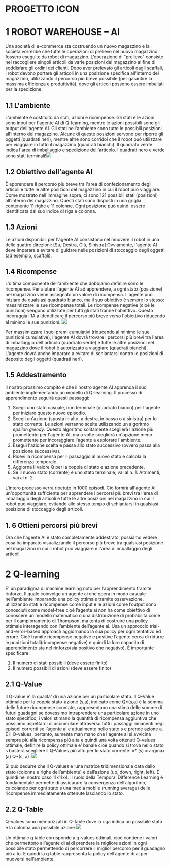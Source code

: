 ﻿# PROGETTO ICON
# 1 ROBOT WAREHOUSE – AI
Una società di e-commerce sta costruendo un nuovo magazzino e la società vorrebbe che tutte le operazioni di prelievo nel nuovo magazzino fossero eseguite da robot di magazzino. L’operazione di "prelievo" consiste nel raccogliere singoli articoli da varie posizioni del magazzino al fine di soddisfare gli ordini dei clienti. Dopo aver prelevato gli articoli dagli scaffali, i robot devono portare gli articoli in una posizione specifica all'interno del magazzino, utilizzando il percorso più breve possibile (per garantire la massima efficienza e produttività), dove gli articoli possono essere imballati per la spedizione.
## 1.1 L'ambiente 
L'ambiente è costituito da stati, azioni e ricompense. Gli stati e le azioni sono input per l'agente AI di Q-learning, mentre le azioni possibili sono gli output dell'agente AI. Gli stati nell'ambiente sono tutte le possibili posizioni all'interno del magazzino. Alcune di queste posizioni servono per riporre gli oggetti (quadrati neri), mentre altre sono corridoi che il robot può utilizzare per viaggiare in tutto il magazzino (quadrati bianchi). Il quadrato verde indica l'area di imballaggio e spedizione dell'articolo. I quadrati nero e verde sono stati terminali!![](https://github.com/SalvatorePerrulli/Progetto-ICON/blob/main/08-warehouse-map.png)

## 1.2 Obiettivo dell'agente AI
È apprendere il percorso più breve tra l'area di confezionamento degli articoli e tutte le altre posizioni del magazzino in cui il robot può viaggiare. Come mostrato nell'immagine sopra, ci sono 121 possibili stati (posizioni) all'interno del magazzino. Questi stati sono disposti in una griglia contenente 11 righe e 11 colonne. Ogni posizione può quindi essere identificata dal suo indice di riga e colonna.
## 1.3 Azioni 
Le azioni disponibili per l'agente AI consistono nel muovere il robot in una delle quattro direzioni:
[Su, Destra, Giù, Sinistra]
Ovviamente, l'agente AI deve imparare a evitare di guidare nelle posizioni di stoccaggio degli oggetti (ad esempio, scaffali).
##  1.4 Ricompense
L'ultima componente dell'ambiente che dobbiamo definire sono le ricompense. Per aiutare l'agente AI ad apprendere, a ogni stato (posizione) nel magazzino viene assegnato un valore di ricompensa. L'agente può iniziare da qualsiasi quadrato bianco, ma il suo obiettivo è sempre lo stesso: massimizzare le sue ricompense totali.
Le ricompense negative (cioè le punizioni) vengono utilizzate per tutti gli stati tranne l'obiettivo. Questo incoraggia l'IA a identificare il percorso più breve verso l'obiettivo riducendo al minimo le sue punizioni.
![](https://github.com/SalvatorePerrulli/Progetto-ICON/blob/main/08-warehouse-map-rewards.png)

Per massimizzare i suoi premi cumulativi (riducendo al minimo le sue punizioni cumulative), l'agente AI dovrà trovare i percorsi più brevi tra l'area di imballaggio dell'articolo (quadrato verde) e tutte le altre posizioni nel magazzino dove il robot è autorizzato a viaggiare (quadrati bianchi). L'agente dovrà anche imparare a evitare di schiantarsi contro le posizioni di deposito degli oggetti (quadrati neri).
##  1.5 Addestramento
Il nostro prossimo compito è che il nostro agente AI apprenda il suo ambiente implementando un modello di Q-learning. Il processo di apprendimento seguirà questi passaggi:
1. Scegli uno stato casuale, non terminale (quadrato bianco) per l'agente per iniziare questo nuovo episodio.
2. Scegli un'azione (sposta in alto, a destra, in basso o a sinistra) per lo stato corrente. Le azioni verranno scelte utilizzando un algoritmo _epsilon greedy_. Questo algoritmo solitamente sceglierà l'azione più promettente per l'agente AI, ma a volte sceglierà un'opzione meno promettente per incoraggiare l'agente a esplorare l'ambiente.
3. Esegui l'azione scelta e passa allo stato successivo (ovvero passa alla posizione successiva).
4. Ricevi la ricompensa per il passaggio al nuovo stato e calcola la differenza temporale.
5. Aggiorna il valore Q per la coppia di stato e azione precedente.
6. Se il nuovo stato (corrente) è uno stato terminale, vai al n. 1. Altrimenti, vai al n. 2.

L'intero processo verrà ripetuto in 1000 episodi. Ciò fornirà all'agente AI un'opportunità sufficiente per apprendere i percorsi più brevi tra l'area di imballaggio degli articoli e tutte le altre posizioni nel magazzino in cui il robot può viaggiare, evitando allo stesso tempo di schiantarsi in qualsiasi posizione di stoccaggio degli articoli.
##  1. 6 Ottieni percorsi più brevi
Ora che l'agente AI è stato completamente addestrato, possiamo vedere cosa ha imparato visualizzando il percorso più breve tra qualsiasi posizione nel magazzino in cui il robot può viaggiare e l'area di imballaggio degli articoli.

#  2 Q-learning
E' un paradigma di machine learning noto per l’apprendimento tramite rinforzo.
Il quale coinvolge un agente ai che opera in modo casuale nell’ambiente imparando una policy ottimale tramite osservazione, utilizzando stati e ricompense come input e le azioni come l’output sono conosciuti come model-free cioè l’agente ai non ha come obiettivo di conoscere un modello matematico o una distribuzione di probabilità come per il campionamento di Thompson, ma tenta di costruire una policy ottimale interagendo con l’ambiente dell’agente ai. Usa un approccio trial-and-error-based approach aggiornando la sua policy per ogni tentativo ed errore. Cioè tramite ricompense negative e positive l‘agente cerca di ridurre le punizioni totali(ricompense negative) e quindi la loro capacita di apprendimento sta nel rinforzo(sia positivo che negativo).
È importante specificare:  
1. Il numero di stati possibili (deve essere finito)
2. Il numero possibili di azioni (deve essere finito)
## 2.1 Q-Value
Il Q-value e' la qualita' di una azione per un particolare stato. Il Q-Value ottimale per la coppia stato-azione (s,a), indicato come Q*(s,a) è la somma delle future ricompense scontate, rappresentano una stima delle somme di futuri guadagni se dovessimo intraprendere una particolare azione in uno stato specifico, i valori stimano la quantità di ricompensa aggiuntiva che possiamo aspettarci di accumulare attraverso tutti i passaggi rimanenti negli episodi correnti se l’agente ai e attualmente nello stato s e prende azione a.
E il Q-values, pertanto, aumenta man mano che l'agente ai si avvicina sempre più alla ricompensa più alta e quindi una volta ottenuti Q-values ottimale, definire la policy ottimale e’ banale cioè quando si trova nello stato s basterà scegliere il Q-Values più alto per lo stato corrente: π* (s) = argmax (a) Q*(s, a) .![](https://github.com/SalvatorePerrulli/Progetto-ICON/blob/main/qvalues.PNG)

Si può dedurre che il Q-values e ‘una matrice tridimensionale data dallo stato (colonne e righe dell’ambiente) e dall’azione (up, down, right, left). E quindi nel nostro caso 11x11x4.
Il ruolo della Temporal Difference Learning è fondamentale permette di assicurare la convergenza dell’algoritmo, calcolando per ogni stato s una media mobile (running average) delle ricompense immediatamente ottenute lasciando lo stato.
## 2.2 Q-Table
Q-values sono memorizzati in Q-table dove la riga indica un possibile stato e la colonna una possibile azione.![](https://github.com/SalvatorePerrulli/Progetto-ICON/blob/main/qtable.PNG)

Un ottimale q table corrisponde a q-values ottimali, cioè contiene i valori che permettono all’agente di ai di prendere la migliore azioni in ogni possibile stato permettendo di percorrere il miglior percorso per il guadagno più alto. E quindi la q table rappresenta la policy dell’agente di ai per muoversi nell’ambiente.
